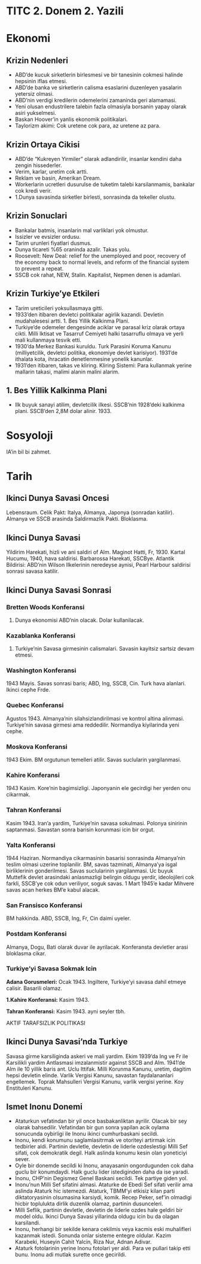 # TITC 2. Donem 2. Yazili

# Ekonomi

## Krizin Nedenleri

- ABD’de kucuk sirketlerin birlesmesi ve bir tanesinin cokmesi halinde hepsinin iflas etmesi.
- ABD’de banka ve sirketlerin calisma esaslarini duzenleyen yasalarin yetersiz olmasi.
- ABD’nin verdigi kredilerin odemelerini zamaninda geri alamamasi.
- Yeni olusan endustrilere talebin fazla olmasiyla borsanin yapay olarak asiri yukselmesi.
- Baskan Hoover’in yanlis ekonomik politikalari.
- Taylorizm akimi: Cok uretene cok para, az uretene az para.

## Krizin Ortaya Cikisi

- ABD’de “Kukreyen Yirmiler” olarak adlandirilir, insanlar kendini daha zengin hissederler.
- Verim, karlar, uretim cok artti.
- Reklam ve basin, Amerikan Dream.
- Workerlarin ucretleri dusurulse de tuketim talebi karsilanmamis, bankalar cok kredi verir.
- 1.Dunya savasinda sirketler birlesti, sonrasinda da tekeller olustu.

## Krizin Sonuclari

- Bankalar batmis, insanlarin mal varliklari yok olmustur.
- Issizler ve evsizler ordusu.
- Tarim urunleri fiyatlari dusmus.
- Dunya ticareti %65 oraninda azalir. Takas yolu.
- Roosevelt: New Deal: relief for the unemployed and poor, recovery of the economy back to normal levels, and reform of the financial system to prevent a repeat.
- SSCB cok rahat, NEW, Stalin. Kapitalist, Nepmen denen is adamlari.

## Krizin Turkiye’ye Etkileri

- Tarim ureticileri yoksullasmaya gitti.
- 1933’den itibaren devletci politikalar agirlik kazandi. Devletin mudahalesesi artti. 1. Bes Yillik Kalkinma Plani.
- Turkiye’de odemeler dengesinde aciklar ve parasal kriz olarak ortaya cikti. Milli Iktisat ve Tasarruf Cemiyeti halki tasarruflu olmaya ve yerli mali kullanmaya tesvik etti.
- 1930’da Merkez Bankasi kuruldu. Turk Parasini Koruma Kanunu (milliyetcilik, devletci politika, ekonomiye devlet karisiyor). 1931’de ithalata kota, ihracatin denetlenmesine yonelik kanunlar.
- 1931’den itibaren, takas ve kliring. Kliring Sistemi: Para kullanmak yerine mallarin takasi, malimi alanin malini alarim.

## 1. Bes Yillik Kalkinma Plani

- Ilk buyuk sanayi atilim, devletcilik ilkesi. SSCB’nin 1928’deki kalkinma plani. SSCB’den 2,8M dolar alinir. 1933.

# Sosyoloji

IA’in bil bi zahmet.

# Tarih

## Ikinci Dunya Savasi Oncesi

Lebensraum. Celik Pakt: Italya, Almanya, Japonya (sonradan katilir). Almanya ve SSCB arasinda Saldirmazlik Pakti. Bloklasma.

## Ikinci Dunya Savasi

Yildirim Harekati, hizli ve ani saldiri of Alm. Maginot Hatti, Fr, 1930. Kartal Hucumu, 1940, hava saldirisi. Barbarossa Harekati, SSCBye. Atlantik Bildirisi: ABD’nin Wilson Ilkelerinin neredeyse aynisi, Pearl Harbour saldirisi sonrasi savasa katilir.

## Ikinci Dunya Savasi Sonrasi

### Bretten Woods Konferansi

1. Dunya ekonomisi ABD’nin olacak. Dolar kullanilacak.

### Kazablanka Konferansi

1. Turkiye’nin Savasa girmesinin calismalari. Savasin kayitsiz sartsiz devam etmesi.

### Washington Konferansi

1943 Mayis. Savas sonrasi baris; ABD, Ing, SSCB, Cin. Turk hava alanlari. Ikinci cephe Frde.

### Quebec Konferansi

Agustos 1943. Almanya’nin silahsizlandirilmasi ve kontrol altina alinmasi. Turkiye’nin savasa girmesi ama reddedilir. Normandiya kiyilarinda yeni cephe.

### Moskova Konferansi

1943 Ekim. BM orgutunun temelleri atilir. Savas suclularin yargilanmasi.

### Kahire Konferansi

1943 Kasim. Kore’nin bagimsizligi. Japonyanin ele gecirdigi her yerden onu cikarmak.

### Tahran Konferansi

Kasim 1943. Iran’a yardim, Turkiye’nin savasa sokulmasi. Polonya sinirinin saptanmasi. Savastan sonra barisin korunmasi icin bir orgut.

### Yalta Konferansi

1944 Haziran. Normandiya cikarmasinin basarisi sonrasinda Almanya’nin teslim olmasi uzerine toplanilir. BM, savas tazminati, Almanya’ya isgal birliklerinin gonderilmesi. Savas suclularinin yargilanmasi. Uc buyuk Muttefik devlet arasindaki anlasmazligi belirgin oldugu yerdir, ideolojileri cok farkli, SSCB’ye cok odun veriliyor, soguk savas. 1 Mart 1945’e kadar Mihvere savas acan herkes BM’e kabul alacak.

### San Fransisco Konferansi

BM hakkinda. ABD, SSCB, Ing, Fr, Cin daimi uyeler.

### Postdam Konferansi

Almanya, Dogu, Bati olarak duvar ile ayrilacak. Konferansta devletler arasi bloklasma cikar.

### Turkiye’yi Savasa Sokmak Icin

**Adana Gorusmeleri:** Ocak 1943. Ingiltere, Turkiye’yi savasa dahil etmeye calisir. Basarili olamaz.

**1.Kahire Konferansi:** Kasim 1943.

**Tahran Konferansi:** Kasim 1943. ayni seyler tbh. 

AKTIF TARAFSIZLIK POLITIKASI

## Ikinci Dunya Savasi’nda Turkiye

Savasa girme karsiliginda askeri ve mali yardim. Ekim 1939’da Ing ve Fr ile Karsilikli yardim Antlasmasi imzalanmistir against SSCB and Alm. 1941’de Alm ile 10 yillik baris ant. Uclu Ittifak. Milli Korunma Kanunu, uretim, dagitim hepsi devletin elinde. Varlik Vergisi Kanunu, savastan faydalananlari engellemek. Toprak Mahsulleri Vergisi Kanunu, varlik vergisi yerine. Koy Enstituleri Kanunu.

## Ismet Inonu Donemi

- Ataturkun vefatindan bir yil once basbakanliktan ayrilir. Olacak bir sey olarak bahsedilir. Vefatindan bir gun sonra yapilan acik oylama sonucunda oybirligi ile Inonu ikinci cumhurbaskani secildi.
- Inonu, kendi konumunu saglamlasitrmak ve otoriteyi artirmak icin tedbirler aldi. Partinin devletle, devletin de liderle ozdeslestigi Milli Sef sifati, cok demokratik degil. Halk aslinda konumu kesin olan yoneticiyi sever.
- Oyle bir donemde secildi ki Inonu, anayasanin ongordugunden cok daha guclu bir konumdaydi. Halk guclu lider istediginden daha da ise yaradi.
- Inonu, CHP’nin Degismez Genel Baskani secildi. Tek partiye giden yol.
- Inonu’nun Milli Sef sifatini almasi. Ataturke de Ebedi Sef sifati verilir ama aslinda Ataturk hic istemezdi. Ataturk, TBMM’yi etkisiz kilan parti diktatoryasinin olsumasina karsiydi, komik. Recep Peker, sef’in olmadigi hicbir toplulukta dirlik duzenlik olamaz, partinin dusunceleri.
- Milli Seflik, partinin devletle, devletin de liderle ozdes hale geldiri bir model oldu. Ikinci Dunya Savasi yillarinda oldugu icin bu da olagan karsilandi.
- Inonu, herhangi bir sekilde kenara cekilmis veya kacmis eski muhalifleri kazanmak istedi. Sonunda onlar sisteme entegre oldular. Kazim Karabeki, Huseyin Cahit Yalcin, Riza Nur, Adnan Adivar.
- Ataturk fotolarinin yerine Inonu fotolari yer aldi. Para ve pullari takip etti bunu. Inonu adi mutlak surette once gecirildi.